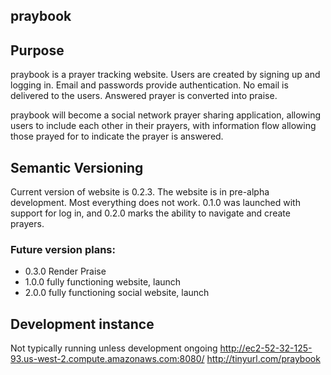 praybook
--------

## Purpose
praybook is a prayer tracking website.  Users are created by signing up and logging in.  Email and passwords provide authentication.  No email is delivered to the users.  Answered prayer is converted into praise.

praybook will become a social network prayer sharing application, allowing users to include each other in their prayers, with information flow allowing those prayed for to indicate the prayer is answered.

## Semantic Versioning
Current version of website is 0.2.3.  The website is in pre-alpha development.  Most everything does not work.  0.1.0 was launched with support for log in, and 0.2.0 marks the ability to navigate and create prayers.

### Future version plans:
- 0.3.0 Render Praise
- 1.0.0 fully functioning website, launch
- 2.0.0 fully functioning social website, launch


## Development instance
Not typically running unless development ongoing
http://ec2-52-32-125-93.us-west-2.compute.amazonaws.com:8080/
http://tinyurl.com/praybook
